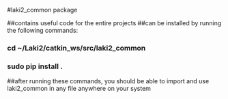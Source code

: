 #laki2_common package

##contains useful code for the entire projects
##can be installed by running the following commands:

### cd ~/Laki2/catkin_ws/src/laki2_common
###	sudo pip install .

##after running these commands, you should be able to import and use laki2_common in any file anywhere on your system